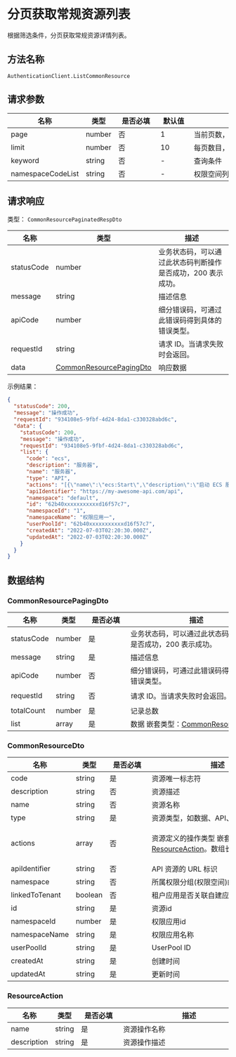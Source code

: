 # 分页获取常规资源列表

<!--
  警告⚠️：
  不要直接修改该文档，
  https://github.com/Authing/authing-docs-factory
  使用该项目进行生成
-->

<LastUpdated />

根据筛选条件，分页获取常规资源详情列表。

## 方法名称

`AuthenticationClient.ListCommonResource`

## 请求参数

| 名称 | 类型 | <div style="width:80px">是否必填</div> | <div style="width:60px">默认值</div> | <div style="width:300px">描述</div> | <div style="width:200px">示例值</div> |
| ---- | ---- | ---- | ---- | ---- | ---- |
 | page | number  | 否 | 1 | 当前页数，从 1 开始  | `1` |
 | limit | number  | 否 | 10 | 每页数目，最大不能超过 50，默认为 10  | `10` |
 | keyword | string  | 否 | - | 查询条件  | `resourceName` |
 | namespaceCodeList | string  | 否 | - | 权限空间列表  | `["code1","code2"]` |



  
## 请求响应

类型： `CommonResourcePaginatedRespDto`

| 名称 | 类型 | 描述 |
| ---- | ---- | ---- |
| statusCode | number | 业务状态码，可以通过此状态码判断操作是否成功，200 表示成功。 |
| message | string | 描述信息 |
| apiCode | number | 细分错误码，可通过此错误码得到具体的错误类型。 |
| requestId | string | 请求 ID。当请求失败时会返回。 |
| data | <a href="#CommonResourcePagingDto">CommonResourcePagingDto</a> | 响应数据 |



示例结果：

```json
{
  "statusCode": 200,
  "message": "操作成功",
  "requestId": "934108e5-9fbf-4d24-8da1-c330328abd6c",
  "data": {
    "statusCode": 200,
    "message": "操作成功",
    "requestId": "934108e5-9fbf-4d24-8da1-c330328abd6c",
    "list": {
      "code": "ecs",
      "description": "服务器",
      "name": "服务器",
      "type": "API",
      "actions": "[{\"name\":\"ecs:Start\",\"description\":\"启动 ECS 服务器\"},{\"name\":\"ecs:Stop\",\"description\":\"停止 ECS 服务器\"}]",
      "apiIdentifier": "https://my-awesome-api.com/api",
      "namespace": "default",
      "id": "62b40xxxxxxxxxxxd16f57c7",
      "namespaceId": "1",
      "namespaceName": "权限应用一",
      "userPoolId": "62b40xxxxxxxxxxxd16f57c7",
      "createdAt": "2022-07-03T02:20:30.000Z",
      "updatedAt": "2022-07-03T02:20:30.000Z"
    }
  }
}
```

## 数据结构


### <a id="CommonResourcePagingDto"></a> CommonResourcePagingDto

| 名称 | 类型 | <div style="width:80px">是否必填</div> | <div style="width:300px">描述</div> | <div style="width:200px">示例值</div> |
| ---- |  ---- | ---- | ---- | ---- |
| statusCode | number | 是 | 业务状态码，可以通过此状态码判断操作是否成功，200 表示成功。   |  `200` |
| message | string | 是 | 描述信息   |  `操作成功` |
| apiCode | number | 否 | 细分错误码，可通过此错误码得到具体的错误类型。   |  |
| requestId | string | 否 | 请求 ID。当请求失败时会返回。   |  `934108e5-9fbf-4d24-8da1-c330328abd6c` |
| totalCount | number | 是 | 记录总数   |  |
| list | array | 是 | 数据 嵌套类型：<a href="#CommonResourceDto">CommonResourceDto</a>。  |  |


### <a id="CommonResourceDto"></a> CommonResourceDto

| 名称 | 类型 | <div style="width:80px">是否必填</div> | <div style="width:300px">描述</div> | <div style="width:200px">示例值</div> |
| ---- |  ---- | ---- | ---- | ---- |
| code | string | 是 | 资源唯一标志符   |  `ecs` |
| description | string | 否 | 资源描述   |  `服务器` |
| name | string | 否 | 资源名称   |  `服务器` |
| type | string | 是 | 资源类型，如数据、API、按钮、菜单   | DATA |
| actions | array | 否 | 资源定义的操作类型 嵌套类型：<a href="#ResourceAction">ResourceAction</a>。数组长度限制：100。  |  `[{"name":"ecs:Start","description":"启动 ECS 服务器"},{"name":"ecs:Stop","description":"停止 ECS 服务器"}]` |
| apiIdentifier | string | 否 | API 资源的 URL 标识   |  `https://my-awesome-api.com/api` |
| namespace | string | 否 | 所属权限分组(权限空间)的 Code   |  `default` |
| linkedToTenant | boolean | 否 | 租户应用是否关联自建应用资源   |  |
| id | string | 是 | 资源id   |  `62b40xxxxxxxxxxxd16f57c7` |
| namespaceId | number | 是 | 权限应用id   |  `1` |
| namespaceName | string | 是 | 权限应用名称   |  `权限应用一` |
| userPoolId | string | 是 | UserPool ID   |  `62b40xxxxxxxxxxxd16f57c7` |
| createdAt | string | 是 | 创建时间   |  `2022-07-03T02:20:30.000Z` |
| updatedAt | string | 是 | 更新时间   |  `2022-07-03T02:20:30.000Z` |


### <a id="ResourceAction"></a> ResourceAction

| 名称 | 类型 | <div style="width:80px">是否必填</div> | <div style="width:300px">描述</div> | <div style="width:200px">示例值</div> |
| ---- |  ---- | ---- | ---- | ---- |
| name | string | 是 | 资源操作名称   |  `ecs:Start` |
| description | string | 是 | 资源操作描述   |  `ecs:Start` |


